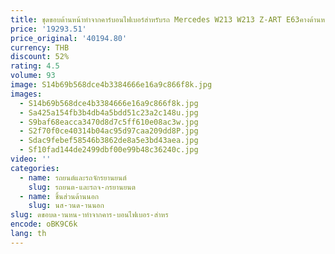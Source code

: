 ```yaml
---
title: ชุดขอบด้านหน้าทำจากคาร์บอนไฟเบอร์สำหรับรถ Mercedes W213 W213 Z-ART E63คางด้านหน้าแบบคาร์บอนไฟเบอร์สำหรับ E63 2020-2023สปอยเลอร์หน้า + ท่อ
price: '19293.51'
price_original: '40194.80'
currency: THB
discount: 52%
rating: 4.5
volume: 93
image: S14b69b568dce4b3384666e16a9c866f8k.jpg
images:
  - S14b69b568dce4b3384666e16a9c866f8k.jpg
  - Sa425a154fb3b4db4a5bdd51c23a2c148u.jpg
  - S9baf68eacca3470d8d7c5ff610e08ac3w.jpg
  - S2f70f0ce40314b04ac95d97caa209dd8P.jpg
  - Sdac9febef58546b3862de8a5e3bd43aea.jpg
  - Sf10fad144de2499dbf00e99b48c36240c.jpg
video: ''
categories:
  - name: รถยนต์และรถจักรยานยนต์
    slug: รถยนต-และรถจ-กรยานยนต
  - name: ชิ้นส่วนด้านนอก
    slug: นส-วนด-านนอก
slug: ดขอบด-านหน-าทำจากคาร-บอนไฟเบอร-สำหร
encode: oBK9C6k
lang: th
---
```

  